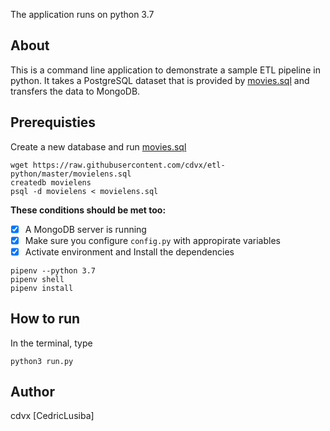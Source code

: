 The application runs on python 3.7

## About
This is a command line application to demonstrate a sample ETL pipeline in python. 
It takes a PostgreSQL dataset that is provided by [movies.sql](https://raw.githubusercontent.com/cdvx/etl-python/master/movielens.sql) and transfers the data to MongoDB.

## Prerequisties
Create a new database and run [movies.sql](https://raw.githubusercontent.com/cdvx/etl-python/master/movielens.sql)

```
wget https://raw.githubusercontent.com/cdvx/etl-python/master/movielens.sql
createdb movielens
psql -d movielens < movielens.sql
```

**These conditions should be met too:**
- [x] A MongoDB server is running
- [x] Make sure you configure ```config.py``` with appropirate variables
- [x] Activate environment and Install the dependencies 

```
pipenv --python 3.7
pipenv shell
pipenv install
```

## How to run
In the terminal, type
```
python3 run.py
```

## Author
cdvx
[CedricLusiba]
